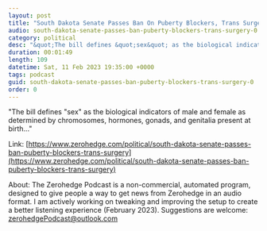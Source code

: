 ```yaml
---
layout: post
title: "South Dakota Senate Passes Ban On Puberty Blockers, Trans Surgery"
audio: south-dakota-senate-passes-ban-puberty-blockers-trans-surgery-0
category: political
desc: "&quot;The bill defines &quot;sex&quot; as the biological indicators of male and female as determined by chromosomes, hormones, gonads, and genitalia present at birth...&quot;"
duration: 00:01:49
length: 109
datetime: Sat, 11 Feb 2023 19:35:00 +0000
tags: podcast
guid: south-dakota-senate-passes-ban-puberty-blockers-trans-surgery-0
order: 0
---
```

&quot;The bill defines &quot;sex&quot; as the biological indicators of male and female as determined by chromosomes, hormones, gonads, and genitalia present at birth...&quot;

Link: [https://www.zerohedge.com/political/south-dakota-senate-passes-ban-puberty-blockers-trans-surgery](https://www.zerohedge.com/political/south-dakota-senate-passes-ban-puberty-blockers-trans-surgery)

About: The Zerohedge Podcast is a non-commercial, automated program, designed to give people a way to get news from Zerohedge in an audio format.  I am actively working on tweaking and improving the setup to create a better listening experience (February 2023).  Suggestions are welcome: [zerohedgePodcast@outlook.com](mailto:zerohedgePodcast@outlook.com)